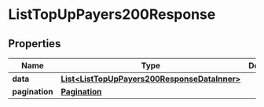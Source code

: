 

# ListTopUpPayers200Response


## Properties

| Name | Type | Description | Notes |
|------------ | ------------- | ------------- | -------------|
|**data** | [**List&lt;ListTopUpPayers200ResponseDataInner&gt;**](ListTopUpPayers200ResponseDataInner.md) |  |  [optional] |
|**pagination** | [**Pagination**](Pagination.md) |  |  [optional] |



